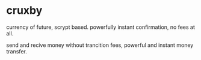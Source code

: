 # cruxby
currency of future, scrypt based.
powerfully instant confirmation, no fees at all.

send and recive money without trancition fees, powerful and instant money transfer.
